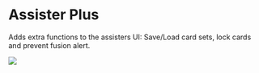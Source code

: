 # Assister Plus

Adds extra functions to the assisters UI: Save/Load card sets, lock cards and prevent fusion alert.

![](https://i.imgur.com/eZepa9q.png)
